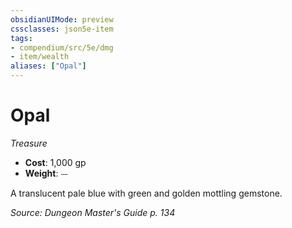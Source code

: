 ```yaml
---
obsidianUIMode: preview
cssclasses: json5e-item
tags:
- compendium/src/5e/dmg
- item/wealth
aliases: ["Opal"]
---
```

# Opal
*Treasure*  

- **Cost**: 1,000 gp
- **Weight**: ⏤

A translucent pale blue with green and golden mottling gemstone.

*Source: Dungeon Master's Guide p. 134*